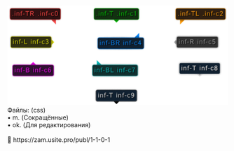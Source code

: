 <img src="/i.png">
Файлы: (css)<br>
 • m. (Сокращённые)<br>
 • ok. (Для редактирования)
<br><br>
&#128279; https://zam.usite.pro/publ/1-1-0-1